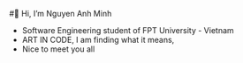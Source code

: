 #👋 Hi, I’m Nguyen Anh Minh
- Software Engineering student of FPT University - Vietnam
- ART IN CODE, I am finding what it means,
- Nice to meet you all


<!---
AnhMNg/AnhMNg is a ✨ special ✨ repository because its `README.md` (this file) appears on your GitHub profile.
You can click the Preview link to take a look at your changes.
--->

